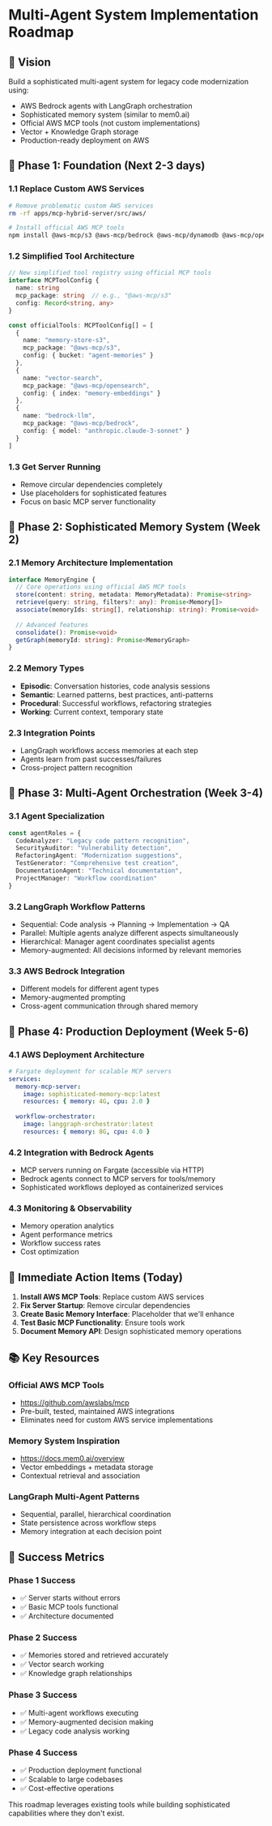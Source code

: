 # Multi-Agent System Implementation Roadmap

## 🎯 Vision
Build a sophisticated multi-agent system for legacy code modernization using:
- AWS Bedrock agents with LangGraph orchestration
- Sophisticated memory system (similar to mem0.ai)
- Official AWS MCP tools (not custom implementations)
- Vector + Knowledge Graph storage
- Production-ready deployment on AWS

## 🚀 Phase 1: Foundation (Next 2-3 days)

### 1.1 Replace Custom AWS Services
```bash
# Remove problematic custom AWS services
rm -rf apps/mcp-hybrid-server/src/aws/

# Install official AWS MCP tools
npm install @aws-mcp/s3 @aws-mcp/bedrock @aws-mcp/dynamodb @aws-mcp/opensearch
```

### 1.2 Simplified Tool Architecture
```typescript
// New simplified tool registry using official MCP tools
interface MCPToolConfig {
  name: string
  mcp_package: string  // e.g., "@aws-mcp/s3"
  config: Record<string, any>
}

const officialTools: MCPToolConfig[] = [
  {
    name: "memory-store-s3",
    mcp_package: "@aws-mcp/s3",
    config: { bucket: "agent-memories" }
  },
  {
    name: "vector-search",
    mcp_package: "@aws-mcp/opensearch", 
    config: { index: "memory-embeddings" }
  },
  {
    name: "bedrock-llm",
    mcp_package: "@aws-mcp/bedrock",
    config: { model: "anthropic.claude-3-sonnet" }
  }
]
```

### 1.3 Get Server Running
- Remove circular dependencies completely
- Use placeholders for sophisticated features
- Focus on basic MCP server functionality

## 🧠 Phase 2: Sophisticated Memory System (Week 2)

### 2.1 Memory Architecture Implementation
```typescript
interface MemoryEngine {
  // Core operations using official AWS MCP tools
  store(content: string, metadata: MemoryMetadata): Promise<string>
  retrieve(query: string, filters?: any): Promise<Memory[]>
  associate(memoryIds: string[], relationship: string): Promise<void>
  
  // Advanced features
  consolidate(): Promise<void>
  getGraph(memoryId: string): Promise<MemoryGraph>
}
```

### 2.2 Memory Types
- **Episodic**: Conversation histories, code analysis sessions
- **Semantic**: Learned patterns, best practices, anti-patterns  
- **Procedural**: Successful workflows, refactoring strategies
- **Working**: Current context, temporary state

### 2.3 Integration Points
- LangGraph workflows access memories at each step
- Agents learn from past successes/failures
- Cross-project pattern recognition

## 🤖 Phase 3: Multi-Agent Orchestration (Week 3-4)

### 3.1 Agent Specialization
```typescript
const agentRoles = {
  CodeAnalyzer: "Legacy code pattern recognition",
  SecurityAuditor: "Vulnerability detection", 
  RefactoringAgent: "Modernization suggestions",
  TestGenerator: "Comprehensive test creation",
  DocumentationAgent: "Technical documentation",
  ProjectManager: "Workflow coordination"
}
```

### 3.2 LangGraph Workflow Patterns
- Sequential: Code analysis → Planning → Implementation → QA
- Parallel: Multiple agents analyze different aspects simultaneously
- Hierarchical: Manager agent coordinates specialist agents
- Memory-augmented: All decisions informed by relevant memories

### 3.3 AWS Bedrock Integration
- Different models for different agent types
- Memory-augmented prompting
- Cross-agent communication through shared memory

## 🚀 Phase 4: Production Deployment (Week 5-6)

### 4.1 AWS Deployment Architecture
```yaml
# Fargate deployment for scalable MCP servers
services:
  memory-mcp-server:
    image: sophisticated-memory-mcp:latest
    resources: { memory: 4G, cpu: 2.0 }
    
  workflow-orchestrator:
    image: langgraph-orchestrator:latest  
    resources: { memory: 8G, cpu: 4.0 }
```

### 4.2 Integration with Bedrock Agents
- MCP servers running on Fargate (accessible via HTTP)
- Bedrock agents connect to MCP servers for tools/memory
- Sophisticated workflows deployed as containerized services

### 4.3 Monitoring & Observability
- Memory operation analytics
- Agent performance metrics
- Workflow success rates
- Cost optimization

## 🎯 Immediate Action Items (Today)

1. **Install AWS MCP Tools**: Replace custom AWS services
2. **Fix Server Startup**: Remove circular dependencies 
3. **Create Basic Memory Interface**: Placeholder that we'll enhance
4. **Test Basic MCP Functionality**: Ensure tools work
5. **Document Memory API**: Design sophisticated memory operations

## 📚 Key Resources

### Official AWS MCP Tools
- https://github.com/awslabs/mcp
- Pre-built, tested, maintained AWS integrations
- Eliminates need for custom AWS service implementations

### Memory System Inspiration  
- https://docs.mem0.ai/overview
- Vector embeddings + metadata storage
- Contextual retrieval and association

### LangGraph Multi-Agent Patterns
- Sequential, parallel, hierarchical coordination
- State persistence across workflow steps
- Memory integration at each decision point

## 🎯 Success Metrics

### Phase 1 Success
- ✅ Server starts without errors
- ✅ Basic MCP tools functional
- ✅ Architecture documented

### Phase 2 Success  
- ✅ Memories stored and retrieved accurately
- ✅ Vector search working
- ✅ Knowledge graph relationships

### Phase 3 Success
- ✅ Multi-agent workflows executing
- ✅ Memory-augmented decision making
- ✅ Legacy code analysis working

### Phase 4 Success
- ✅ Production deployment functional
- ✅ Scalable to large codebases
- ✅ Cost-effective operations

This roadmap leverages existing tools while building sophisticated capabilities where they don't exist.